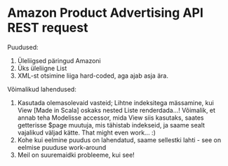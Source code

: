 Amazon Product Advertising API REST request
============================================

Puudused:
1) Üleliigsed päringud Amazoni
2) Üks üleliigne List
2) XML-st otsimine liiga hard-coded, aga ajab asja ära.

Võimalikud lahendused:
1)  Kasutada olemasolevaid vasteid; Lihtne indeksitega mässamine, kui View [Made in Scala] oskaks nested Liste renderdada...! 
Võimalik, et annab teha Modelisse accessor, mida View siis kasutaks, saates getterisse $page muutuja, mis tähistab indekseid, ja saame sealt vajalikud väljad kätte. That might even work... :)
2) Kohe kui eelmine puudus on lahendatud, saame sellestki lahti - see on eelmise puuduse work-around<br>
3) Meil on suuremaidki probleeme, kui see!
